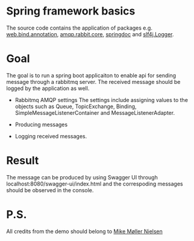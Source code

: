 # Spring framework basics
The source code contains the application of packages e.g. [web.bind.annotation](https://docs.spring.io/spring-framework/docs/current/javadoc-api/org/springframework/web/bind/annotation/package-summary.html), [amqp.rabbit.core](https://docs.spring.io/spring-amqp/api/org/springframework/amqp/rabbit/core/package-summary.html), [springdoc](https://springdoc.org/) and [slf4j.Logger](https://www.slf4j.org/api/org/slf4j/Logger.html).

# Goal
The goal is to run a spring boot applicaiton to enable api for sending message through a rabbitmq server. The received message should be logged by the application as well.

* Rabbitmq AMQP settings
The settings include assigning values to the objects such as Queue, TopicExchange, Binding, SimpleMessageListenerContainer and MessageListenerAdapter. 

* Producing messages

* Logging received messages.

# Result
The message can be produced by using Swagger UI through localhost:8080/swagger-ui/index.html and the correspoding messages should be observed in the console.

# P.S.
All credits from the demo should belong to [Mike Møller Nielsen](https://www.youtube.com/watch?v=WzO6_4jeliM)